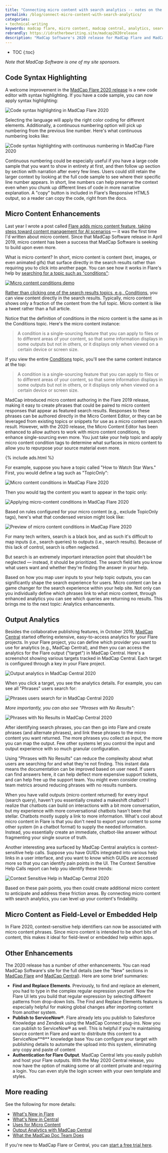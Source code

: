 ```yaml
---
title: "Connecting micro content with search analytics -- notes on the first MadCap Flare and MadCap Central 2020 Release"
permalink: /blog/connect-micro-content-with-search-analytics/
categories:
- technical-writing
keywords: madcap flare, micro content, madcap central, analytics, search
rebrandly: https://idratherbewriting.site/madcap2020release
description: "MadCap Software's 2020 release for MadCap Flare and MadCap Central include significant enhancements to micro content, code syntax highlighting, privatized output, and more. Through search analytics in MadCap Central, if you identify search phrases, and search phrases that return no results, micro content can be created to address these gaps, making your content much more discoverable for your users."
---
```


* TOC
{:toc}

*Note that MadCap Software is one of my site sponsors.*

## Code Syntax Highlighting

A welcome improvement in the [MadCap Flare 2020 release](https://www.madcapsoftware.com/madcap-flare-2020/#content?utm_source=idratherbewriting&utm_medium=banner&utm_campaign=flare2020) is a new code editor with syntax highlighting. If you have a code sample, you can now apply syntax highlighting:

<img src="https://s3.us-west-1.wasabisys.com/idbwmedia.com/images/flarecodesyntaxhighlighting2.png" alt="Code syntax highlighting in MadCap Flare 2020" />

Selecting the language will apply the right color coding for different elements. Additionally, a continuous numbering option will pick up numbering from the previous line number. Here's what continuous numbering looks like:

<img src="https://s3.us-west-1.wasabisys.com/idbwmedia.com/images/madcapcontinuouslinenumbering3.png" alt="Code syntax highlighting with continuous numbering in MadCap Flare 2020" />

Continuous numbering could be especially useful if you have a large code sample that you want to show in entirety at first, and then follow up section by section with narration after every few lines. Users could still retain the larger context by looking at the full code sample to see where their specific line number appears. In short, line numbers can help preserve the context even when you chunk up different lines of code in more narrative explanation.  A "copy" button is included in Flare's Responsive HTML5 output, so a reader can copy the code, right from the docs.

## Micro Content Enhancements

Last year I wrote a post called [Flare adds micro content feature, taking steps toward content management for AI scenarios](/blog/madcap-flare-micro-content-features-support-ai-directions/) — it was the first time I'd written about micro content. Since that MadCap Software release in April 2019, micro content has been a success that MadCap Software is seeking to build upon even more.

What is micro content? In short, micro content is content (text, images, or even animated gifs) that surface directly in the search results rather than requiring you to click into another page. You can see how it works in Flare's help by [searching for a topic such as "conditions"](https://help.madcapsoftware.com/flare2020/Content/Search-Results.htm?q=conditions):

<a href="https://help.madcapsoftware.com/flare2020/Content/Search-Results.htm?q=conditions"><img src="https://s3.us-west-1.wasabisys.com/idbwmedia.com/images/conditionsflaremicrocontent.png" alt="Micro content conditions demo" />

Rather than clicking one of the search results topics, e.g., [Conditions](https://help.madcapsoftware.com/flare2020/Content/Flare/Conditions/Conditions.htm?Highlight=conditions), you can view content directly in the search results. Typically, micro content shows only a fraction of the content from the full topic. Micro content is like a tweet rather than a full article.

Notice that the definition of conditions in the micro content is the same as in the Conditions topic. Here's the micro content instance:

> A condition is a single-sourcing feature that you can apply to files or to different areas of your content, so that some information displays in some outputs but not in others, or it displays only when viewed on a certain device or screen size.

If you view the entire [Conditions](https://help.madcapsoftware.com/flare2020/Content/Flare/Conditions/Conditions.htm?Highlight=conditions) topic, you'll see the same content instance at the top:

> A condition is a single-sourcing feature that you can apply to files or to different areas of your content, so that some information displays in some outputs but not in others, or it displays only when viewed on a certain device or screen size.

MadCap introduced micro content authoring in the Flare 2019 release, making it easy to create phrases that could be paired to micro content responses that appear as featured search results. Responses to these phrases can be authored directly in the Micro Content Editor, or they can be leveraged from existing topics or snippets for use as a micro content search result. However, with the 2020 release, the Micro Content Editor has been enhanced to allow authors to work with micro content conditions, to enhance single-sourcing even more. You just take your help topic and apply micro content condition tags to determine what surfaces in micro content to allow you to repurpose your source material even more.

{% include ads.html %}

For example, suppose you have a topic called "How to Watch Star Wars." First, you would define a tag such as "TopicOnly":

<img src="https://s3.us-west-1.wasabisys.com/idbwmedia.com/images/starwarstopiconly.png" alt="Micro content conditions in MadCap Flare 2020" />

Then you would tag the content you want to appear in the topic only:

<img src="https://s3.us-west-1.wasabisys.com/idbwmedia.com/images/starwarsfulltopic.png" alt="Applying micro-content conditions in MadCap Flare 2020"/>

Based on rules configured for your micro content (e.g., exclude TopicOnly tags), here's what that condensed version might look like:

<img src="https://s3.us-west-1.wasabisys.com/idbwmedia.com/images/starwarslinkedmicrocontent.png" alt="Preview of micro content conditions in MadCap Flare 2020" />

For many tech writers, search is a black box, and as such it's difficult to map inputs (i.e., search queries) to outputs (i.e., search results). Because of this lack of control, search is often neglected.

But search is an extremely important interaction point that shouldn't be neglected — instead, it should be prioritized. The search field lets you know what users want and whether they're finding the answer in your help.

Based on how you map user inputs to your help topic outputs, you can significantly shape the search experience for users. Micro content can be a game changer for the search experience within your help site. Not only can you individually define which phrases link to what micro content, through enhanced analytics you can see which queries are returning no results. This brings me to the next topic: Analytics enhancements.

## Output Analytics

Besides the collaborative publishing features, in October 2019, [MadCap Central](https://www.madcapsoftware.com/madcap-central-2020/#content?utm_source=idratherbewriting&utm_medium=banner&utm_campaign=centralmay2020) started offering extensive, easy-to-access analytics for your Flare projects. In your Flare project, you can define which provider you want to use for analytics (e.g., MadCap Central), and then you can access the analytics for the Flare output ("target") in MadCap Central. Here's a screenshot showing various targets tracked in MadCap Central. Each target is configured through a key in your Flare project.

<img src="https://s3.us-west-1.wasabisys.com/idbwmedia.com/images/madcapcentrallistofprojects.png" alt="Output analytics in MadCap Central 2020"/>

When you click a target, you see the analytics details. For example, you can see all "Phrases" users search for:

<img src="https://s3.us-west-1.wasabisys.com/idbwmedia.com/images/madcapcentralphrases.png" alt="Phrases users search for in MadCap Central 2020"/>

*More importantly, you can also see "Phrases with No Results":*

<img src="https://s3.us-west-1.wasabisys.com/idbwmedia.com/images/madcapcentralphrasesnoresults.png" alt="Phrases with No Results in MadCap Central 2020"/>

After identifying  search phrases, you can then go into Flare and create phrases (and alternate phrases), and link these phrases to the micro content you want returned. The more phrases you collect as input, the more you can map the output. Few other systems let you control the input and output experience with so much granular configuration.

Using "Phrases with No Results" can reduce the complexity about what users are searching for and what they're not finding.  This instant data means the documentation can be improved based on user need. If users can find answers here, it can help deflect more expensive support tickets, and can help free up the support team.  You might even consider creating team metrics around reducing phrases with no results numbers.

When you have valid outputs (micro content returned) for every input (search query), haven't you essentially created a makeshift chatbot? I realize that chatbots can build on interactions with a bit more conversation, but my experience with more conversational chatbots hasn't been that stellar. Chatbots mostly supply a link to more information. What's cool about micro content in Flare is that you don't need to export your content to some other system (in a chatbot format) to supply the needed information. Instead, you essentially create an immediate, chatbot-like answer without fragmenting your single source of truth.

Another interesting area surfaced by MadCap Central analytics is context-sensitive help calls. Suppose you have GUIDs integrated into various help links in a user interface, and you want to know which GUIDs are accessed more so that you can identify pain points in the UI. The Context Sensitive Help Calls report can help you identify these trends:

<img src="https://s3.us-west-1.wasabisys.com/idbwmedia.com/images/madcapcentralcshresults.png" alt="Context Sensitive Help in MadCap Central 2020"/>

Based on these pain points, you then could create additional micro content to anticipate and address these friction areas. By connecting micro content with search analytics, you can level up your content's findability.

## Micro Content as Field-Level or Embedded Help

In Flare 2020, context-sensitive help identifiers can now be associated with micro content phrases. Since micro content is intended to be short bits of content, this makes it ideal for field-level or embedded help within apps.

## Other Enhancements

The 2020 release has a number of other enhancements. You can read MadCap Software's site for the full details (see the "New" sections in [MadCap Flare](https://www.madcapsoftware.com/madcap-flare-2020/#content?utm_source=idratherbewriting&utm_medium=banner&utm_campaign=flare2020) and [MadCap Central](https://www.madcapsoftware.com/madcap-central-2020/#content?utm_source=idratherbewriting&utm_medium=banner&utm_campaign=centralmay2020)). Here are some brief summaries:

*   **Find and Replace Elements**. Previously, to find and replace an element, you had to type in the complex regular expression yourself. Now the Flare UI lets you build that regular expression by selecting different patterns from drop-down lists. The Find and Replace Elements feature is especially helpful for making global changes after importing content from another system.
*   **Publish to ServiceNow®**. Flare already lets you publish to Salesforce Knowledge and Zendesk using the MadCap Connect plug-ins. Now you can publish to ServiceNow® as well. This is helpful if you're maintaining source content in Flare and want to distribute this content to a ServiceNow**®** knowledge base You can configure your target with publishing details to automate the upload into this system, eliminating any copy and paste of content
*   **Authentication for Flare Output**. MadCap Central lets you easily publish and host your Flare outputs. With the May 2020 Central release, you  now have the option of making some or all content private and requiring a login. You can even style the login screen with your own template and styles.

## More reading

See the following for more details:

*   [What's New in Flare](https://www.madcapsoftware.com/madcap-flare-2020/#content?utm_source=idratherbewriting&utm_medium=banner&utm_campaign=flare2020)
*   [What's New in Central](https://www.madcapsoftware.com/madcap-central-2020/#content?utm_source=idratherbewriting&utm_medium=banner&utm_campaign=centralmay2020)
*   [Uses for Micro Content](https://help.madcapsoftware.com/flare2020/Content/Flare/Micro-Content/General-Information/Uses-Micro-Content.htm?Highlight=uses%20for%20micro%20content)
*   [Output Analytics with MadCap Central](https://www.madcapsoftware.com/madcap-central-2019/#content)
*   [What the MadCap Doc Team Does](https://help.madcapsoftware.com/flare2020/Content/Flare/Micro-Content/General-Information/What-MadCap-Doc-Team-Does.htm?Highlight=how%20we%20use%20microcontent)

If you're new to MadCap Flare or Central, you can [start a free trial here](https://www.madcapsoftware.com/madcap-flare-2020/#content?utm_source=idratherbewriting&utm_medium=banner&utm_campaign=flare2020).
